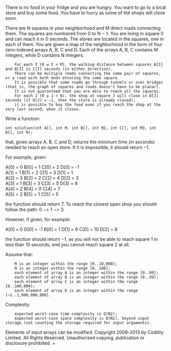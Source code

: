 

There is no food in your fridge and you are hungry. You want to go to a local store and buy some food. You have to hurry as some of the shops will close soon.

There are N squares in your neighborhood and M direct roads connecting them. The squares are numbered from 0 to N − 1. You are living in square 0 and can reach it in 0 seconds. The stores are located in the squares, one in each of them. You are given a map of the neighborhood in the form of four zero-indexed arrays A, B, C and D. Each of the arrays A, B, C contains M integers, while D contains N integers.

        For each I (0 ≤ I < M), the walking distance between squares A[I] and B[I] is C[I] seconds (in either direction).
        There can be multiple roads connecting the same pair of squares, or a road with both ends entering the same square.
        It is possible that some roads go through tunnels or over bridges (that is, the graph of squares and roads doesn't have to be planar).
        It is not guaranteed that you are able to reach all the squares.
        For each J (0 ≤ J < N), the shop at square J will close in D[J] seconds (if D[J] = −1, then the store is already closed);
        it is possible to buy the food even if you reach the shop at the very last second, when it closes.

Write a function:

    int solution(int A[], int M, int B[], int M2, int C[], int M3, int D[], int N); 

that, given arrays A, B, C and D, returns the minimum time (in seconds) needed to reach an open store. If it is impossible, it should return −1.

For example, given:

  A[0] = 0    B[0] = 1    C[0] = 2    D[0] = -1  
  A[1] = 1    B[1] = 2    C[1] = 3    D[1] = 1  
  A[2] = 3    B[2] = 2    C[2] = 4    D[2] = 3  
  A[3] = 1    B[3] = 3    C[3] = 5    D[3] = 8  
  A[4] = 2    B[4] = 0    C[4] = 7  
  A[5] = 2    B[5] = 1    C[5] = 5

the function should return 7. To reach the closest open shop you should follow the path: 0 −> 1 −> 3.

However, if given, for example:

  A[0] = 0     D[0] = -1
  B[0] = 1     D[1] = 6
  C[0] = 10    D[2] = 8

the function should return −1, as you will not be able to reach square 1 in less than 10 seconds, and you cannot reach square 2 at all.

Assume that:

        M is an integer within the range [0..10,000];
        N is an integer within the range [0..100];
        each element of array A is an integer within the range [0..99];
        each element of array B is an integer within the range [0..99];
        each element of array C is an integer within the range [0..100,000];
        each element of array D is an integer within the range [−1..1,000,000,000].

Complexity:

        expected worst-case time complexity is O(N2);
        expected worst-case space complexity is O(N2), beyond input storage (not counting the storage required for input arguments).

Elements of input arrays can be modified.
Copyright 2009–2013 by Codility Limited. All Rights Reserved. Unauthorized copying, publication or disclosure prohibited.
+
